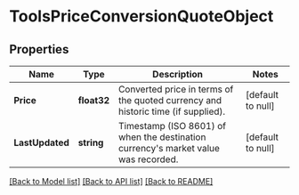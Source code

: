 # ToolsPriceConversionQuoteObject

## Properties
Name | Type | Description | Notes
------------ | ------------- | ------------- | -------------
**Price** | **float32** | Converted price in terms of the quoted currency and historic time (if supplied). | [default to null]
**LastUpdated** | **string** | Timestamp (ISO 8601) of when the destination currency&#39;s market value was recorded. | [default to null]

[[Back to Model list]](../README.md#documentation-for-models) [[Back to API list]](../README.md#documentation-for-api-endpoints) [[Back to README]](../README.md)


